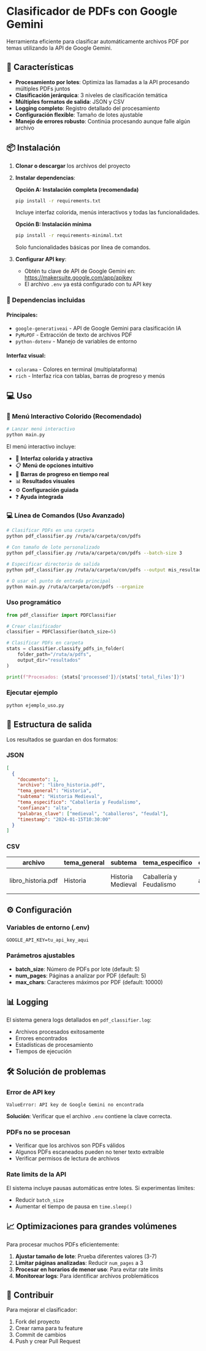 # Clasificador de PDFs con Google Gemini

Herramienta eficiente para clasificar automáticamente archivos PDF por temas utilizando la API de Google Gemini.

## 🚀 Características

- **Procesamiento por lotes**: Optimiza las llamadas a la API procesando múltiples PDFs juntos
- **Clasificación jerárquica**: 3 niveles de clasificación temática
- **Múltiples formatos de salida**: JSON y CSV
- **Logging completo**: Registro detallado del procesamiento
- **Configuración flexible**: Tamaño de lotes ajustable
- **Manejo de errores robusto**: Continúa procesando aunque falle algún archivo

## 📦 Instalación

1. **Clonar o descargar** los archivos del proyecto

2. **Instalar dependencias**:

   **Opción A: Instalación completa (recomendada)**
   ```bash
   pip install -r requirements.txt
   ```
   Incluye interfaz colorida, menús interactivos y todas las funcionalidades.

   **Opción B: Instalación mínima**
   ```bash
   pip install -r requirements-minimal.txt
   ```
   Solo funcionalidades básicas por línea de comandos.

3. **Configurar API key**:
   - Obtén tu clave de API de Google Gemini en: https://makersuite.google.com/app/apikey
   - El archivo `.env` ya está configurado con tu API key

### 🔧 Dependencias incluidas

#### Principales:
- `google-generativeai` - API de Google Gemini para clasificación IA
- `PyMuPDF` - Extracción de texto de archivos PDF
- `python-dotenv` - Manejo de variables de entorno

#### Interfaz visual:
- `colorama` - Colores en terminal (multiplataforma)
- `rich` - Interfaz rica con tablas, barras de progreso y menús

## 💻 Uso

### 🎨 Menú Interactivo Colorido (Recomendado)

```bash
# Lanzar menú interactivo
python main.py
```

El menú interactivo incluye:
- 🎨 **Interfaz colorida y atractiva**
- 📋 **Menú de opciones intuitivo**
- 🔄 **Barras de progreso en tiempo real**
- 📊 **Resultados visuales**
- ⚙️ **Configuración guiada**
- ❓ **Ayuda integrada**

### 💻 Línea de Comandos (Uso Avanzado)

```bash
# Clasificar PDFs en una carpeta
python pdf_classifier.py /ruta/a/carpeta/con/pdfs

# Con tamaño de lote personalizado
python pdf_classifier.py /ruta/a/carpeta/con/pdfs --batch-size 3

# Especificar directorio de salida
python pdf_classifier.py /ruta/a/carpeta/con/pdfs --output mis_resultados

# O usar el punto de entrada principal
python main.py /ruta/a/carpeta/con/pdfs --organize
```

### Uso programático

```python
from pdf_classifier import PDFClassifier

# Crear clasificador
classifier = PDFClassifier(batch_size=5)

# Clasificar PDFs en carpeta
stats = classifier.classify_pdfs_in_folder(
    folder_path="/ruta/a/pdfs",
    output_dir="resultados"
)

print(f"Procesados: {stats['processed']}/{stats['total_files']}")
```

### Ejecutar ejemplo

```bash
python ejemplo_uso.py
```

## 📁 Estructura de salida

Los resultados se guardan en dos formatos:

### JSON
```json
[
  {
    "documento": 1,
    "archivo": "libro_historia.pdf",
    "tema_general": "Historia",
    "subtema": "Historia Medieval",
    "tema_especifico": "Caballería y Feudalismo",
    "confianza": "alta",
    "palabras_clave": ["medieval", "caballeros", "feudal"],
    "timestamp": "2024-01-15T10:30:00"
  }
]
```

### CSV
| archivo | tema_general | subtema | tema_especifico | confianza | palabras_clave |
|---------|-------------|---------|----------------|-----------|----------------|
| libro_historia.pdf | Historia | Historia Medieval | Caballería y Feudalismo | alta | medieval, caballeros, feudal |

## ⚙️ Configuración

### Variables de entorno (.env)
```
GOOGLE_API_KEY=tu_api_key_aqui
```

### Parámetros ajustables

- **batch_size**: Número de PDFs por lote (default: 5)
- **num_pages**: Páginas a analizar por PDF (default: 5)
- **max_chars**: Caracteres máximos por PDF (default: 10000)

## 📊 Logging

El sistema genera logs detallados en `pdf_classifier.log`:
- Archivos procesados exitosamente
- Errores encontrados
- Estadísticas de procesamiento
- Tiempos de ejecución

## 🛠️ Solución de problemas

### Error de API key
```
ValueError: API key de Google Gemini no encontrada
```
**Solución**: Verificar que el archivo `.env` contiene la clave correcta.

### PDFs no se procesan
- Verificar que los archivos son PDFs válidos
- Algunos PDFs escaneados pueden no tener texto extraíble
- Verificar permisos de lectura de archivos

### Rate limits de la API
El sistema incluye pausas automáticas entre lotes. Si experimentas límites:
- Reducir `batch_size`
- Aumentar el tiempo de pausa en `time.sleep()`

## 📈 Optimizaciones para grandes volúmenes

Para procesar muchos PDFs eficientemente:

1. **Ajustar tamaño de lote**: Prueba diferentes valores (3-7)
2. **Limitar páginas analizadas**: Reducir `num_pages` a 3
3. **Procesar en horarios de menor uso**: Para evitar rate limits
4. **Monitorear logs**: Para identificar archivos problemáticos

## 🤝 Contribuir

Para mejorar el clasificador:
1. Fork del proyecto
2. Crear rama para tu feature
3. Commit de cambios
4. Push y crear Pull Request